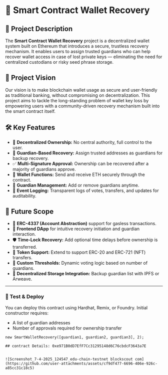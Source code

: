 # 🔐 Smart Contract Wallet Recovery

## 📌 Project Description

The **Smart Contract Wallet Recovery** project is a decentralized wallet system built on Ethereum that introduces a secure, trustless recovery mechanism. It enables users to assign trusted guardians who can help recover wallet access in case of lost private keys — eliminating the need for centralized custodians or risky seed phrase storage.

## 🚀 Project Vision

Our vision is to make blockchain wallet usage as secure and user-friendly as traditional banking, without compromising on decentralization. This project aims to tackle the long-standing problem of wallet key loss by empowering users with a community-driven recovery mechanism built into the smart contract itself.

## 🛠️ Key Features

- 🔐 **Decentralized Ownership:** No central authority, full control to the user.
- 👥 **Guardian-Based Recovery:** Assign trusted addresses as guardians for backup recovery.
- ✅ **Multi-Signature Approval:** Ownership can be recovered after a majority of guardians approve.
- 💸 **Wallet Functions:** Send and receive ETH securely through the contract.
- 🧩 **Guardian Management:** Add or remove guardians anytime.
- 🧾 **Event Logging:** Transparent logs of votes, transfers, and updates for auditability.

## 🔮 Future Scope

- 📲 **ERC-4337 (Account Abstraction)** support for gasless transactions.
- 🎨 **Frontend DApp** for intuitive recovery initiation and guardian interaction.
- 🛡️ **Time-Lock Recovery:** Add optional time delays before ownership is transferred.
- 🔄 **Token Support:** Extend to support ERC-20 and ERC-721 (NFT) transfers.
- 🔧 **Custom Thresholds:** Dynamic voting logic based on number of guardians.
- 📡 **Decentralized Storage Integration:** Backup guardian list with IPFS or Arweave.

---

### 🧪 Test & Deploy

You can deploy this contract using Hardhat, Remix, or Foundry. Initial constructor requires:
- A list of guardian addresses
- Number of approvals required for ownership transfer

```solidity
new SmartWalletRecovery([guardian1, guardian2, guardian3], 2);

## contract Details: 0xe971B0dD7EfF7Cc31295148d6C76cbdcF3643a7E


![Screenshot_7-4-2025_124547_edu-chain-testnet blockscout com](https://github.com/user-attachments/assets/cf9df477-6696-406e-926c-a85cc31c18c5)

